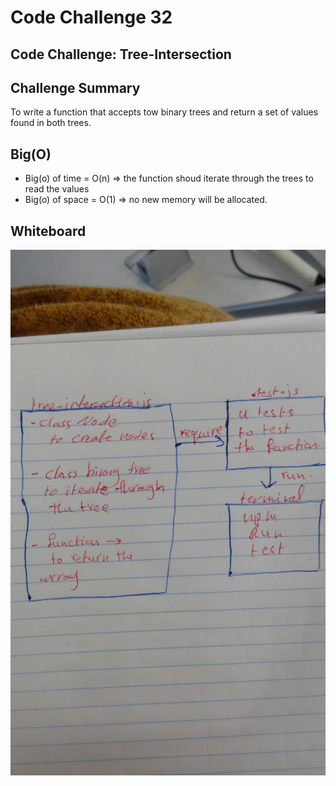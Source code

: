 # Code Challenge 32

## Code Challenge: Tree-Intersection

## Challenge Summary
To write a function that accepts tow binary trees and return a set of values found in both trees.

## Big(O)
- Big(o) of time = O(n) => the function shoud iterate through the trees to read the values
- Big(o) of space = O(1) => no new memory will be allocated.

 ## Whiteboard 
 ![](img/challenge32.jpg)







